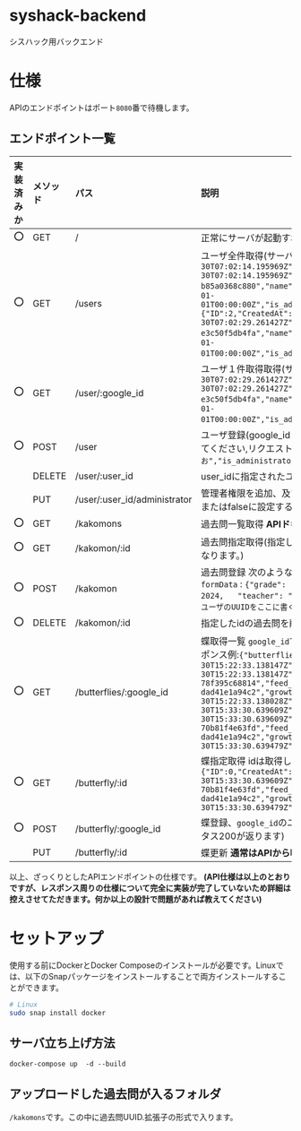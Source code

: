 # syshack-backend

シスハック用バックエンド
# 仕様
APIのエンドポイントはポート`8080`番で待機します。

## エンドポイント一覧

| 実装済みか | メソッド | パス                       | 説明                                                                 |
| :--------- | :------- | :------------------------- | :------------------------------------------------------------------- |
|     ⭕️      | GET      | /                          | 正常にサーバが起動すればOKを返す                                                        |
|     ⭕️     | GET      | /users                     | ユーザ全件取得(サーバからの応答例: `{"user":[{"ID":1,"CreatedAt":"2025-03-30T07:02:14.195969Z","UpdatedAt":"2025-03-30T07:02:14.195969Z","DeletedAt":null,"user_id":"0f9e68c2-72f5-47c9-b313-b85a0368c880","name":"かきくけこ","google_id":"def","previous_upload_date":"0001-01-01T00:00:00Z","is_administrator":false,"count_post":0,"feeding_butterfly_id":0},{"ID":2,"CreatedAt":"2025-03-30T07:02:29.261427Z","UpdatedAt":"2025-03-30T07:02:29.261427Z","DeletedAt":null,"user_id":"2136ff68-cebb-4468-a3f7-e3c50f5db4fa","name":"あいうえお","google_id":"abc","previous_upload_date":"0001-01-01T00:00:00Z","is_administrator":true,"count_post":0,"feeding_butterfly_id":0}]}`)                                                         |
|     ⭕️      | GET      | /user/:google_id            | ユーザ１件取得取得(サーバからの応答例:`{"ID":2,"CreatedAt":"2025-03-30T07:02:29.261427Z","UpdatedAt":"2025-03-30T07:02:29.261427Z","DeletedAt":null,"user_id":"2136ff68-cebb-4468-a3f7-e3c50f5db4fa","name":"あいうえお","google_id":"abc","previous_upload_date":"0001-01-01T00:00:00Z","is_administrator":true,"count_post":0,"feeding_butterfly_id":0}`)                                                         |
|     ⭕️     | POST     | /user                      | ユーザ登録(google_idとname(ユーザ名)をPOSTリクエストボディのJSONに含めて送信してください,リクエストボディの例:`{"google_id" : "abc","name":"あいうえお","is_administrator" : true}`) |
|            | DELETE   | /user/:user_id            | user_idに指定されたユーザ削除                                          |
|            | PUT      | /user/:user_id/administrator |  管理者権限を追加、及び削除します。レスポンスボディのIs_administratorフィールドをtrueまたはfalseに設定することで変更できます。                        |
|     ⭕️    | GET      | /kakomons                  | 過去問一覧取得 **APIドキュメントは[こちら](about_kakomons.md)** |
|     ⭕️     | GET      | /kakomon/:id              | 過去問指定取得(指定したidの過去問を取得します。これはファイルのダウンロードリンクになります。)                         |
|     ⭕️     | POST     | /kakomon                   | 過去問登録 次のような形でリクエストを送信してください: `file` : 過去問ファイル本体、`formData` : `{"grade": "B3",   "subject": "線形代数",   "title": "中間試験",   "year": 2024,   "teacher": "山田太郎",   "major": "kk", "upload_user_id" : "アップロードしたユーザのUUIDをここに書く"}`|
|     ⭕️     | DELETE   | /kakomon/:id              | 指定したidの過去問を削除します（削除の成功時にはHTTPステータス200が返ります。）                                               |
|     ⭕️     | GET      | /butterflies/:google_id | 蝶取得一覧 `google_id`で指定されたユーザに紐づく蝶一覧を取得します。サーバからのレスポンス例:`{"butterflies":[{"ID":0,"CreatedAt":"2025-03-30T15:22:33.138147Z","UpdatedAt":"2025-03-30T15:22:33.138147Z","DeletedAt":null,"id":"1a76bc87-cdd3-46e0-998b-78f395c68814","feed_user_id":"ac57f141-0259-408c-9de7-dad41e1a94c2","growth_stage":0,"color_id":0,"update_date":"2025-03-30T15:22:33.138028Z"},{"ID":0,"CreatedAt":"2025-03-30T15:33:30.639609Z","UpdatedAt":"2025-03-30T15:33:30.639609Z","DeletedAt":null,"id":"2e0e9262-9ced-4c74-9f67-70b81f4e63fd","feed_user_id":"ac57f141-0259-408c-9de7-dad41e1a94c2","growth_stage":0,"color_id":0,"update_date":"2025-03-30T15:33:30.639479Z"}]}`                                                            |
|     ⭕️     | GET      | /butterfly/:id            | 蝶指定取得  idは取得したい蝶のUUIDです。サーバーからのレスポンス例: `{"ID":0,"CreatedAt":"2025-03-30T15:33:30.639609Z","UpdatedAt":"2025-03-30T15:33:30.639609Z","DeletedAt":null,"id":"2e0e9262-9ced-4c74-9f67-70b81f4e63fd","feed_user_id":"ac57f141-0259-408c-9de7-dad41e1a94c2","growth_stage":0,"color_id":0,"update_date":"2025-03-30T15:33:30.639479Z"`                                                           |
|     ⭕️     | POST     | /butterfly/:google_id           | 蝶登録、`google_id`のユーザに紐づいた蝶を登録します。(成功時はサーバからHTTPステータス200が返ります)                                                           |
|            | PUT      | /butterfly/:id            | 蝶更新 **通常はAPIから呼ばれません**                                                              |


以上、ざっくりとしたAPIエンドポイントの仕様です。
**(API仕様は以上のとおりですが、レスポンス周りの仕様について完全に実装が完了していないため詳細は控えさせてただきます。何か以上の設計で問題があれば教えてください)**
# セットアップ
使用する前にDockerとDocker Composeのインストールが必要です。Linuxでは、以下のSnapパッケージをインストールすることで両方インストールすることができます。
```bash
# Linux
sudo snap install docker
```

## サーバ立ち上げ方法  
```
docker-compose up  -d --build 
```

## アップロードした過去問が入るフォルダ
`/kakomons`です。この中に過去問UUID.拡張子の形式で入ります。
